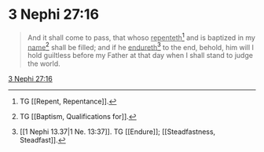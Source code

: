 # 3 Nephi 27:16

> And it shall come to pass, that whoso <u>repenteth</u>[^a] and is baptized in my <u>name</u>[^b] shall be filled; and if he <u>endureth</u>[^c] to the end, behold, him will I hold guiltless before my Father at that day when I shall stand to judge the world.

[3 Nephi 27:16](https://www.churchofjesuschrist.org/study/scriptures/bofm/3-ne/27?lang=eng&id=p16#p16)


[^a]: TG [[Repent, Repentance]].
[^b]: TG [[Baptism, Qualifications for]].
[^c]: [[1 Nephi 13.37|1 Ne. 13:37]]. TG [[Endure]]; [[Steadfastness, Steadfast]].
